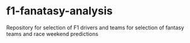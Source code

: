 # f1-fanatasy-analysis

Repository for selection of F1 drivers and teams for selection of fantasy teams and race weekend predictions
